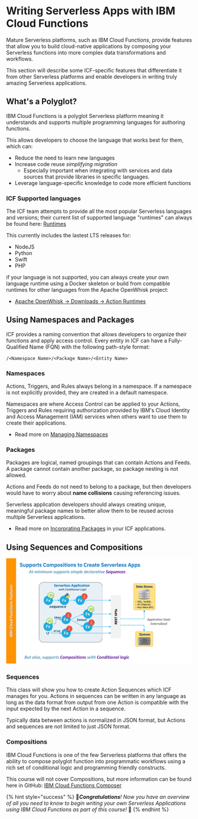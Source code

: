 <!--
#
# Licensed to the Apache Software Foundation (ASF) under one or more
# contributor license agreements.  See the NOTICE file distributed with
# this work for additional information regarding copyright ownership.
# The ASF licenses this file to You under the Apache License, Version 2.0
# (the "License"); you may not use this file except in compliance with
# the License.  You may obtain a copy of the License at
#
#     http://www.apache.org/licenses/LICENSE-2.0
#
# Unless required by applicable law or agreed to in writing, software
# distributed under the License is distributed on an "AS IS" BASIS,
# WITHOUT WARRANTIES OR CONDITIONS OF ANY KIND, either express or implied.
# See the License for the specific language governing permissions and
# limitations under the License.
#
-->

# Writing Serverless Apps with IBM Cloud Functions

Mature Serverless platforms, such as IBM Cloud Functions, provide features that allow you to build cloud-native applications by composing your Serverless functions into more complex data transformations and workflows.

This section will describe some ICF-specific features that differentiate it from other Serverless platforms and enable developers in writing truly amazing Serverless applications.

## What's a Polyglot?

IBM Cloud Functions is a polyglot Serverless platform meaning it understands and supports multiple programming languages for authoring functions.

This allows developers to choose the language that works best for them, which can:

- Reduce the need to learn new languages
- Increase code reuse _simplifying migration_
  - Especially important when integrating with services and data sources that provide libraries in specific languages.
- Leverage language-specific knowledge to code more efficient functions

### ICF Supported languages

The ICF team attempts to provide all the most popular Serverless languages and versions; their current list of supported language "runtimes" can always be found here:
[Runtimes](https://cloud.ibm.com/docs/openwhisk?topic=cloud-functions-runtimes)

This currently includes the lastest LTS releases for:
- NodeJS
- Python
- Swift
- PHP

if your language is not supported, you can always create your own language runtime using a Docker skeleton or build from compatible runtimes for other languages from the Apache OpenWhisk project:

- [Apache OpenWhisk -> Downloads -> Action Runtimes](https://openwhisk.apache.org/downloads.html#component-releases)

## Using Namespaces and Packages

ICF provides a naming convention that allows developers to organize their functions and apply access control.  Every entity in ICF can have a Fully-Qualified Name (FQN) with the following path-style format:

```text
/<Namespace Name>/<Package Name>/<Entity Name>
```

### Namespaces

Actions, Triggers, and Rules always belong in a namespace. If a namespace is not explicitly provided, they are created in a default namespace.

Namespaces are where Access Control can be applied to your Actions, Triggers and Rules requiring authorization provided by IBM's Cloud Identity and Access Management (IAM) services when others want to use them to create their applications.

- Read more on [Managing Namespaces](https://cloud.ibm.com/docs/openwhisk?topic=cloud-functions-namespaces)

### Packages

Packages are logical, named groupings that can contain Actions and Feeds. A package cannot contain another package, so package nesting is not allowed.

Actions and Feeds do not need to belong to a package, but then developers would have to worry about **name collisions** causing referencing issues.

Serverless application developers should always creating unique, meaningful package names to better allow them to be reused across multiple Serverless applications.

- Read more on [Incorprating Packages](https://cloud.ibm.com/docs/openwhisk?topic=cloud-functions-pkg_ov) in your ICF applications.

## Using Sequences and Compositions

![Polyglot Sequences and Compositions on ICF](images/101-ex0-serverless-icf-compositions.png)

### Sequences

This class will show you how to create Action Sequences which ICF manages for you.  Actions in sequences can be written in any language as long as the data format from output from one Action is compatible with the input expected by the next Action in a sequence.

Typically data between actions is normalized in JSON format, but Actions and sequences are not limited to just JSON format.

### Compositions

IBM Cloud Functions is one of the few Serverless platforms that offers the ability to compose polyglot function into programmatic workflows using a rich set of conditional logic and programming friendly constructs.

This course will not cover Compositions, but more information can be found here in GitHub: [IBM Cloud Functions Composer](https://github.com/ibm-functions/composer)

{% hint style="success" %}
🎉_**Congratulations**! Now you have an overview of all you need to know to begin writing your own Serverless Applications using IBM Cloud Functions as part of this course!_ 🎉
{% endhint %}
